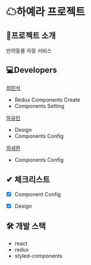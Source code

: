 # ☁하예라 프로젝트 

## 📑프로젝트 소개 
반려동물 자랑 서비스 

## 💻Developers
[최민석](https://github.com/minsgy)
- Redux Components Create
- Components Setting  

[하유민](https://github.com/qhahd78)
- Design
- Components Config 

[최세환](https://github.com/Mactto)
- Components Config

## ✔ 체크리스트  
- [x] Component Config
- [x] Design


## 🛠 개발 스택  
- react
- redux
- styled-components
